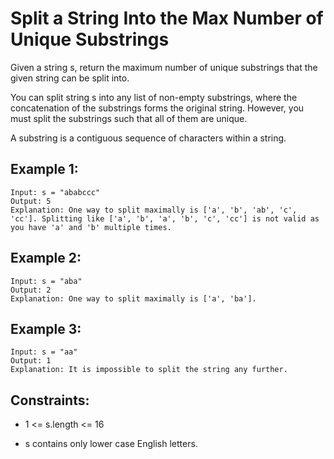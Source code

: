 # Split a String Into the Max Number of Unique Substrings

Given a string s, return the maximum number of unique substrings that the given string can be split into.

You can split string s into any list of non-empty substrings, where the concatenation of the substrings forms the original string. However, you must split the substrings such that all of them are unique.

A substring is a contiguous sequence of characters within a string.

## Example 1:

```
Input: s = "ababccc"
Output: 5
Explanation: One way to split maximally is ['a', 'b', 'ab', 'c', 'cc']. Splitting like ['a', 'b', 'a', 'b', 'c', 'cc'] is not valid as you have 'a' and 'b' multiple times.
```

## Example 2:

```
Input: s = "aba"
Output: 2
Explanation: One way to split maximally is ['a', 'ba'].
```

## Example 3:

```
Input: s = "aa"
Output: 1
Explanation: It is impossible to split the string any further.
```

## Constraints:

- 1 <= s.length <= 16

- s contains only lower case English letters.
